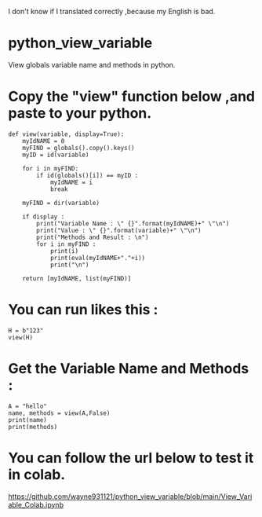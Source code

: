 I don't know if I translated correctly ,because my English is bad.

# python_view_variable
View globals variable name and methods in python.

# Copy the "view" function below ,and paste to your python.

    def view(variable, display=True):
        myIdNAME = 0
        myFIND = globals().copy().keys()
        myID = id(variable)
        
        for i in myFIND:
            if id(globals()[i]) == myID :
                myIdNAME = i
                break
        
        myFIND = dir(variable)
        
        if display :
            print("Variable Name : \" {}".format(myIdNAME)+" \"\n")
            print("Value : \" {}".format(variable)+" \"\n")
            print("Methods and Result : \n")      
            for i in myFIND :  
                print(i)
                print(eval(myIdNAME+"."+i))
                print("\n")   
            
        return [myIdNAME, list(myFIND)] 
    
# You can run likes this : 
    H = b"123"
    view(H)
    
# Get the Variable Name and Methods :
    A = "hello"
    name, methods = view(A,False)
    print(name)
    print(methods)
    
# You can follow the url below to test it in colab.  
https://github.com/wayne931121/python_view_variable/blob/main/View_Variable_Colab.ipynb
